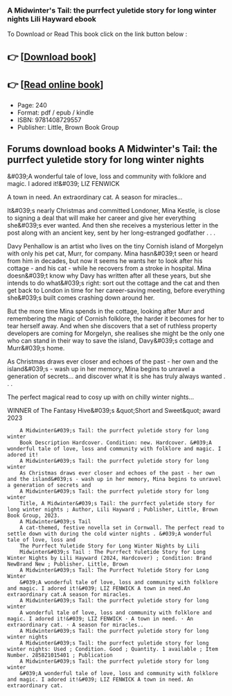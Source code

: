 ### A Midwinter's Tail: the purrfect yuletide story for long winter nights Lili Hayward ebook

To Download or Read This book click on the link button below :

## 👉  [**[Download book](http://ebooksharez.info/download.php?group=book&from=github.com&id=718650&lnk=1081 "Download book")**]

## 👉  [**[Read online book](http://ebooksharez.info/download.php?group=book&from=github.com&id=718650&lnk=1081 "Read online book")**]


* Page: 240
* Format: pdf / epub / kindle
* ISBN: 9781408729557
* Publisher: Little, Brown Book Group



## Forums download books A Midwinter's Tail: the purrfect yuletide story for long winter nights



&amp;#039;A wonderful tale of love, loss and community with folklore and magic. I adored it!&amp;#039; LIZ FENWICK
 
 A town in need.
 An extraordinary cat.
 A season for miracles...
 
 It&amp;#039;s nearly Christmas and committed Londoner, Mina Kestle, is close to signing a deal that will make her career and give her everything she&amp;#039;s ever wanted. And then she receives a mysterious letter in the post along with an ancient key, sent by her long-estranged godfather . . .
 
 Davy Penhallow is an artist who lives on the tiny Cornish island of Morgelyn with only his pet cat, Murr, for company. Mina hasn&amp;#039;t seen or heard from him in decades, but now it seems he wants her to look after his cottage - and his cat - while he recovers from a stroke in hospital. Mina doesn&amp;#039;t know why Davy has written after all these years, but she intends to do what&amp;#039;s right: sort out the cottage and the cat and then get back to London in time for her career-saving meeting, before everything she&amp;#039;s built comes crashing down around her.
 
 But the more time Mina spends in the cottage, looking after Murr and remembering the magic of Cornish folklore, the harder it becomes for her to tear herself away. And when she discovers that a set of ruthless property developers are coming for Morgelyn, she realises she might be the only one who can stand in their way to save the island, Davy&amp;#039;s cottage and Murr&amp;#039;s home.
 
 As Christmas draws ever closer and echoes of the past - her own and the island&amp;#039;s - wash up in her memory, Mina begins to unravel a generation of secrets... and discover what it is she has truly always wanted . . .
 
 The perfect magical read to cosy up with on chilly winter nights...
 
 WINNER of The Fantasy Hive&amp;#039;s &amp;quot;Short and Sweet&amp;quot; award 2023


        A Midwinter&#039;s Tail: the purrfect yuletide story for long winter
        Book Description Hardcover. Condition: new. Hardcover. &#039;A wonderful tale of love, loss and community with folklore and magic. I adored it!
        A Midwinter&#039;s Tail: the purrfect yuletide story for long winter
        As Christmas draws ever closer and echoes of the past - her own and the island&#039;s - wash up in her memory, Mina begins to unravel a generation of secrets and 
        A Midwinter&#039;s Tail: the purrfect yuletide story for long winter
        Title, A Midwinter&#039;s Tail: the purrfect yuletide story for long winter nights ; Author, Lili Hayward ; Publisher, Little, Brown Book Group, 2023.
        A Midwinter&#039;s Tail
        A cat-themed, festive novella set in Cornwall. The perfect read to settle down with during the cold winter nights . &#039;A wonderful tale of love, loss and 
        The Purrfect Yuletide Story for Long Winter Nights by Lili
        Midwinter&#039;s Tail : The Purrfect Yuletide Story for Long Winter Nights by Lili Hayward (2024, Hardcover) ; Condition: Brand NewBrand New ; Publisher. Little, Brown 
        A Midwinter&#039;s Tail: The Purrfect Yuletide Story for Long Winter
        &#039;A wonderful tale of love, loss and community with folklore and magic. I adored it!&#039; LIZ FENWICK A town in need.An extraordinary cat.A season for miracles.
        A Midwinter&#039;s Tail: the purrfect yuletide story for long winter
        A wonderful tale of love, loss and community with folklore and magic. I adored it!&#039; LIZ FENWICK · A town in need. · An extraordinary cat. · A season for miracles..
        A Midwinter&#039;s Tail: the purrfect yuletide story for long winter nights
        A Midwinter&#039;s Tail: the purrfect yuletide story for long winter nights: Used ; Condition. Good ; Quantity. 1 available ; Item Number. 285821015401 ; Publication 
        A Midwinter&#039;s Tail: the purrfect yuletide story for long winter
        &#039;A wonderful tale of love, loss and community with folklore and magic. I adored it!&#039; LIZ FENWICK A town in need. An extraordinary cat.
    




